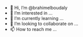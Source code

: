 - 👋 Hi, I’m @brahimelboudaly
- 👀 I’m interested in ...
- 🌱 I’m currently learning ...
- 💞️ I’m looking to collaborate on ...
- 📫 How to reach me ...

<!---
brahimelboudaly/brahimelboudaly is a ✨ special ✨ repository because its `README.md` (this file) appears on your GitHub profile.
You can click the Preview link to take a look at your changes.
--->
